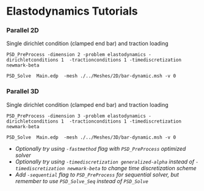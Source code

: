 #  Elastodynamics Tutorials  #



### Parallel  2D   ###

Single dirichlet condition (clamped end bar) and traction loading

```
PSD_PreProcess -dimension 2 -problem elastodynamics -dirichletconditions 1  -tractionconditions 1 -timediscretization newmark-beta
```

```
PSD_Solve  Main.edp  -mesh ./../Meshes/2D/bar-dynamic.msh -v 0
```





### Parallel  3D  ###

Single dirichlet condition (clamped end bar) and traction loading

```
PSD_PreProcess -dimension 3 -problem elastodynamics -dirichletconditions 1  -tractionconditions 1 -timediscretization newmark-beta
```

```
PSD_Solve  Main.edp  -mesh ./../Meshes/3D/bar-dynamic.msh -v 0
```



- *Optionally try using `-fastmethod` flag with `PSD_PreProcess`  optimized solver*
- *Optionally try using `-timediscretization generalized-alpha` instead of `-timediscretization newmark-beta` to change time discretization scheme*
- *Add `-sequential` flag to `PSD_PreProcess`  for sequential solver, but remember to use `PSD_Solve_Seq` instead of `PSD_Solve`*